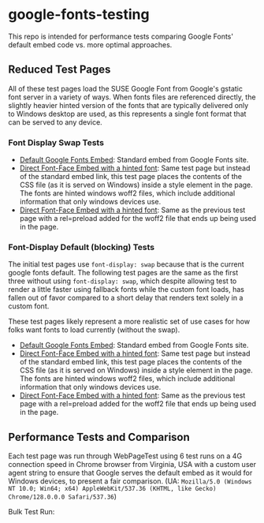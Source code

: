 # google-fonts-testing
This repo is intended for performance tests comparing Google Fonts' default embed code vs. more optimal approaches.

## Reduced Test Pages

All of these test pages load the SUSE Google Font from Google's gstatic font server in a variety of ways. When fonts files are referenced directly, the slightly heavier hinted version of the fonts that are typically delivered only to Windows desktop are used, as this represents a single font format that can be served to any device.

### Font Display Swap Tests

- [Default Google Fonts Embed](https://scottjehl.github.io/google-fonts-testing/loading/default-embed.html): Standard embed from Google Fonts site.
- [Direct Font-Face Embed with a hinted font](https://scottjehl.github.io/google-fonts-testing/loading/font-face-hinted.html): Same test page but instead of the standard embed link, this test page places the contents of the CSS file (as it is served on Windows) inside a style element in the page. The fonts are hinted windows woff2 files, which include additional information that only windows devices use. 
- [Direct Font-Face Embed with a hinted font](https://scottjehl.github.io/google-fonts-testing/loading/font-face-hinted-preload.html): Same as the previous test page with a rel=preload added for the woff2 file that ends up being used in the page.

### Font-Display Default (blocking) Tests

The initial test pages use `font-display: swap` because that is the current google fonts default. The following test pages are the same as the first three without using `font-display: swap`, which despite allowing test to render a little faster using fallback fonts while the custom font loads, has fallen out of favor compared to a short delay that renders text solely in a custom font. 

These test pages likely represent a more realistic set of use cases for how folks want fonts to load currently (without the swap).

- [Default Google Fonts Embed](https://scottjehl.github.io/google-fonts-testing/loading/default-embed.html): Standard embed from Google Fonts site.
- [Direct Font-Face Embed with a hinted font](https://scottjehl.github.io/google-fonts-testing/loading/font-face-hinted.html): Same test page but instead of the standard embed link, this test page places the contents of the CSS file (as it is served on Windows) inside a style element in the page. The fonts are hinted windows woff2 files, which include additional information that only windows devices use. 
- [Direct Font-Face Embed with a hinted font](https://scottjehl.github.io/google-fonts-testing/loading/font-face-hinted-preload.html): Same as the previous test page with a rel=preload added for the woff2 file that ends up being used in the page.


## Performance Tests and Comparison

Each test page was run through WebPageTest using 6 test runs on a 4G connection speed in Chrome browser from Virginia, USA with a custom user agent string to ensure that Google serves the default embed as it would for Windows devices, to present a fair comparison. (UA: `Mozilla/5.0 (Windows NT 10.0; Win64; x64) AppleWebKit/537.36 (KHTML, like Gecko) Chrome/128.0.0.0 Safari/537.36`)

Bulk Test Run:


